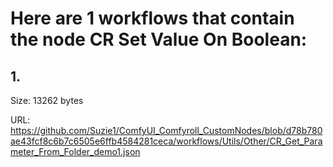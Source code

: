 # Here are 1 workflows that contain the node CR Set Value On Boolean:

## 1. 

Size: 13262 bytes

URL: https://github.com/Suzie1/ComfyUI_Comfyroll_CustomNodes/blob/d78b780ae43fcf8c6b7c6505e6ffb4584281ceca/workflows/Utils/Other/CR_Get_Parameter_From_Folder_demo1.json

